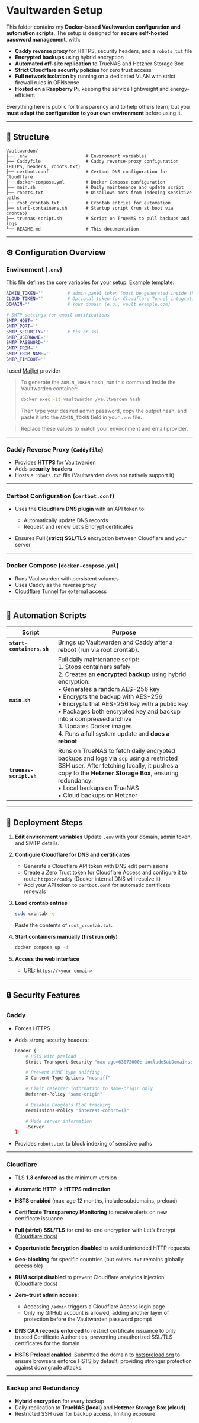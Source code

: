# Vaultwarden Setup

This folder contains my **Docker-based Vaultwarden configuration and automation scripts**.
The setup is designed for **secure self-hosted password management**, with:

* **Caddy reverse proxy** for HTTPS, security headers, and a `robots.txt` file
* **Encrypted backups** using hybrid encryption
* **Automated off-site replication** to TrueNAS and Hetzner Storage Box
* **Strict Cloudflare security policies** for zero trust access
* **Full network isolation** by running on a dedicated VLAN with strict firewall rules in OPNsense
* **Hosted on a Raspberry Pi**, keeping the service lightweight and energy-efficient

Everything here is public for transparency and to help others learn, but you **must adapt the configuration to your own environment** before using it.

---

## 📂 Structure

```
Vaultwarden/
├── .env                      # Environment variables
├── Caddyfile                 # Caddy reverse-proxy configuration (HTTPS, headers, robots.txt)
├── certbot.conf              # Certbot DNS configuration for Cloudflare
├── docker-compose.yml        # Docker Compose configuration
├── main.sh                   # Daily maintenance and update script
├── robots.txt                # Disallows bots from indexing sensitive paths
├── root_crontab.txt          # Crontab entries for automation
├── start-containers.sh       # Startup script (run at boot via crontab)
├── truenas-script.sh         # Script on TrueNAS to pull backups and logs
└── README.md                 # This documentation
```

---

## ⚙️ Configuration Overview

### **Environment (`.env`)**

This file defines the core variables for your setup.
Example template:

```bash
ADMIN_TOKEN=''         # admin panel token (must be generated inside the Vaultwarden Docker image because it outputs a password hash)
CLOUD_TOKEN=''         # Optional token for Cloudflare Tunnel integration
DOMAIN=''              # Your domain (e.g., vault.example.com)

# SMTP settings for email notifications
SMTP_HOST=''
SMTP_PORT=''
SMTP_SECURITY=''       # tls or ssl
SMTP_USERNAME=''
SMTP_PASSWORD=''
SMTP_FROM=''
SMTP_FROM_NAME=''
SMTP_TIMEOUT=''
```
I used [Mailjet](https://www.mailjet.com) provider

> To generate the `ADMIN_TOKEN` hash, run this command inside the Vaultwarden container:
>
> ```bash
> docker exec -it vaultwarden /vaultwarden hash
> ```
>
> Then type your desired admin password, copy the output hash, and paste it into the `ADMIN_TOKEN` field in your `.env` file.

> Replace these values to match your environment and email provider.

---

### **Caddy Reverse Proxy (`Caddyfile`)**

* Provides **HTTPS** for Vaultwarden
* Adds **security headers**
* Hosts a `robots.txt` file (Vaultwarden does not natively support it)

---

### **Certbot Configuration (`certbot.conf`)**

* Uses the **Cloudflare DNS plugin** with an API token to:

  * Automatically update DNS records
  * Request and renew Let’s Encrypt certificates
* Ensures **Full (strict) SSL/TLS** encryption between Cloudflare and your server

---

### **Docker Compose (`docker-compose.yml`)**

* Runs Vaultwarden with persistent volumes
* Uses Caddy as the reverse proxy
* Cloudflare Tunnel for external access

---

## 🔄 Automation Scripts

| Script                    | Purpose                                                                                                                                                                                                                                                                                                                                                                                                                                                          |
| ------------------------- | ---------------------------------------------------------------------------------------------------------------------------------------------------------------------------------------------------------------------------------------------------------------------------------------------------------------------------------------------------------------------------------------------------------------------------------------------------------------- |
| **`start-containers.sh`** | Brings up Vaultwarden and Caddy after a reboot (run via root crontab).                                                                                                                                                                                                                                                                                                                                                                                           |
| **`main.sh`**             | Full daily maintenance script:<br>1. Stops containers safely<br>2. Creates an **encrypted backup** using hybrid encryption:<br>   • Generates a random AES-256 key<br>   • Encrypts the backup with AES-256<br>   • Encrypts that AES-256 key with a public key<br>   • Packages both encrypted key and backup into a compressed archive<br>3. Updates Docker images<br>4. Runs a full system update and **does a reboot**. |
| **`truenas-script.sh`**   | Runs on TrueNAS to fetch daily encrypted backups and logs via `scp` using a restricted SSH user. After fetching locally, it pushes a copy to the **Hetzner Storage Box**, ensuring redundancy:<br>• Local backups on TrueNAS<br>• Cloud backups on Hetzner                                                                                                                                                                                                       |

---

## 🚀 Deployment Steps

1. **Edit environment variables**
   Update `.env` with your domain, admin token, and SMTP details.

2. **Configure Cloudflare for DNS and certificates**

   * Generate a Cloudflare API token with DNS edit permissions
   * Create a Zero Trust token for Cloudflare Access and configure it to route `https://caddy` (Docker internal DNS will resolve it)
   * Add your API token to `certbot.conf` for automatic certificate renewals

3. **Load crontab entries**

   ```bash
   sudo crontab -e
   ```

   Paste the contents of `root_crontab.txt`.

4. **Start containers manually (first run only)**

   ```bash
   docker compose up -d
   ```

5. **Access the web interface**

   * URL: `https://<your-domain>`

---

## 🔒 Security Features

### **Caddy**

* Forces HTTPS
* Adds strong security headers:

  ```bash
  header {
      # HSTS with preload
      Strict-Transport-Security "max-age=63072000; includeSubDomains; preload"

      # Prevent MIME type sniffing
      X-Content-Type-Options "nosniff"

      # Limit referrer information to same-origin only
      Referrer-Policy "same-origin"

      # Disable Google's FLoC tracking
      Permissions-Policy "interest-cohort=()"

      # Hide server information
      -Server
  }
  ```
* Provides `robots.txt` to block indexing of sensitive paths

---

### **Cloudflare**

* TLS **1.3 enforced** as the minimum version
* **Automatic HTTP → HTTPS redirection**
* **HSTS enabled** (max-age 12 months, include subdomains, preload)
* **Certificate Transparency Monitoring** to receive alerts on new certificate issuance
* **Full (strict) SSL/TLS** for end-to-end encryption with Let’s Encrypt ([Cloudflare docs](https://developers.cloudflare.com/ssl/origin-configuration/ssl-modes/full-strict/))
* **Opportunistic Encryption disabled** to avoid unintended HTTP requests
* **Geo-blocking** for specific countries (but `robots.txt` remains globally accessible)
* **RUM script disabled** to prevent Cloudflare analytics injection ([Cloudflare docs](https://developers.cloudflare.com/speed/speed-test/rum-beacon/))
* **Zero-trust admin access**:

  * Accessing `/admin` triggers a Cloudflare Access login page
  * Only my GitHub account is allowed, adding another layer of protection before the Vaultwarden password prompt
* **DNS CAA records enforced** to restrict certificate issuance to only trusted Certificate Authorities, preventing unauthorized SSL/TLS certificates for the domain
* **HSTS Preload enabled**: Submitted the domain to [hstspreload.org](https://hstspreload.org/) to ensure browsers enforce HSTS by default, providing stronger protection against downgrade attacks.

---

### **Backup and Redundancy**

* **Hybrid encryption** for every backup
* Daily replication to **TrueNAS (local)** and **Hetzner Storage Box (cloud)**
* Restricted SSH user for backup access, limiting exposure
